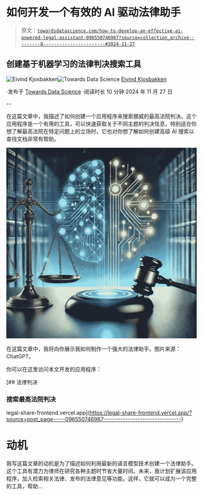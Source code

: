 # 如何开发一个有效的 AI 驱动法律助手

> 原文：[`towardsdatascience.com/how-to-develop-an-effective-ai-powered-legal-assistant-096550746987?source=collection_archive---------8-----------------------#2024-11-27`](https://towardsdatascience.com/how-to-develop-an-effective-ai-powered-legal-assistant-096550746987?source=collection_archive---------8-----------------------#2024-11-27)

## 创建基于机器学习的法律判决搜索工具

[](https://oieivind.medium.com/?source=post_page---byline--096550746987--------------------------------)![Eivind Kjosbakken](https://oieivind.medium.com/?source=post_page---byline--096550746987--------------------------------)[](https://towardsdatascience.com/?source=post_page---byline--096550746987--------------------------------)![Towards Data Science](https://towardsdatascience.com/?source=post_page---byline--096550746987--------------------------------) [Eivind Kjosbakken](https://oieivind.medium.com/?source=post_page---byline--096550746987--------------------------------)

·发布于 [Towards Data Science](https://towardsdatascience.com/?source=post_page---byline--096550746987--------------------------------) ·阅读时长 10 分钟·2024 年 11 月 27 日

--

在这篇文章中，我描述了如何创建一个应用程序来搜索挪威的最高法院判决。这个应用程序是一个有用的工具，可以快速获取关于不同主题的判决信息，特别适合你想了解最高法院在特定问题上的立场时。它也对你想了解如何创建高级 AI 搜索以查找文档非常有帮助。

![](img/3752487610a2d8108ff795bbc2fab115.png)

在这篇文章中，我将向你展示我如何制作一个强大的法律助手。图片来源：ChatGPT。

你可以在这里访问本文开发的应用程序：

[## 法律判决

### 搜索最高法院判决

legal-share-frontend.vercel.app](https://legal-share-frontend.vercel.app/?source=post_page-----096550746987--------------------------------)

# 动机

我写这篇文章的动机是为了描述如何利用最新的语言模型技术创建一个法律助手。这个工具有潜力为律师在研究各种主题时节省大量时间。未来，我计划扩展该应用程序，加入检索相关法律、发布的法律意见等功能。这样，它就可以成为一个完整的工具，帮助…
